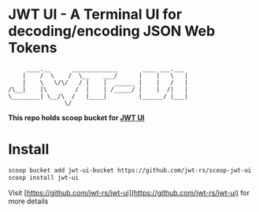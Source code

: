 # JWT UI - A Terminal UI for decoding/encoding JSON Web Tokens

```
     ____.__      _____________       ____ ___.___ 
    |    /  \    /  \__    ___/      |    |   \   |
    |    \   \/\/   / |    |  ______ |    |   /   |
/\__|    |\        /  |    | /_____/ |    |  /|   |
\________| \__/\  /   |____|         |______/ |___|
                \/                                 
```

**This repo holds scoop bucket for [JWT UI](https://github.com/jwt-rs/jwt-ui)**

# Install

```bash
scoop bucket add jwt-ui-bucket https://github.com/jwt-rs/scoop-jwt-ui
scoop install jwt-ui
```

Visit [https://github.com/jwt-rs/jwt-ui](https://github.com/jwt-rs/jwt-ui) for more details
